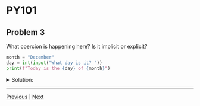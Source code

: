 # PY101
## Problem 3

What coercion is happening here? Is it implicit or explicit?

```python
month = "December"
day = int(input("What day is it? "))
print(f"Today is the {day} of {month}")
```

<details>
<summary>Solution:</summary>

The user is prompted for the day of the week. The value from the user is explicitly coerced into an integer with the `int()` function and assigned to the variable `day`. The `print()` function is called with an f-string prefix which allows string interpolation. Any expressions within the `{}` are replaced by the value of the expressions. The values are coerced implicitly into strings. The concepts demonstrated here are string interpolation and both explicit and implicit coercion.

</details>

---

[Previous](002.md) | [Next](004.md)
